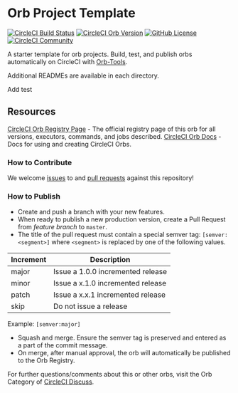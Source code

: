 # Orb Project Template

[![CircleCI Build Status](https://circleci.com/gh/grantwilliams/test-circleci-orb.svg?style=shield "CircleCI Build Status")](https://circleci.com/gh/grantwilliams/test-circleci-orb) [![CircleCI Orb Version](https://badges.circleci.com/orbs/grantwilliams/test-circleci-orb.svg)](https://circleci.com/orbs/registry/orb/grantwilliams/test-circleci-orb) [![GitHub License](https://img.shields.io/badge/license-MIT-lightgrey.svg)](https://raw.githubusercontent.com/grantwilliams/test-circleci-orb/master/LICENSE) [![CircleCI Community](https://img.shields.io/badge/community-CircleCI%20Discuss-343434.svg)](https://discuss.circleci.com/c/ecosystem/orbs)



A starter template for orb projects. Build, test, and publish orbs automatically on CircleCI with [Orb-Tools](https://circleci.com/orbs/registry/orb/circleci/orb-tools).

Additional READMEs are available in each directory.

Add test


## Resources

[CircleCI Orb Registry Page](https://circleci.com/orbs/registry/orb/grantwilliams/test-circleci-orb) - The official registry page of this orb for all versions, executors, commands, and jobs described.
[CircleCI Orb Docs](https://circleci.com/docs/2.0/orb-intro/#section=configuration) - Docs for using and creating CircleCI Orbs.

### How to Contribute

We welcome [issues](https://github.com/grantwilliams/test-circleci-orb/issues) to and [pull requests](https://github.com/grantwilliams/test-circleci-orb/pulls) against this repository!

### How to Publish
* Create and push a branch with your new features.
* When ready to publish a new production version, create a Pull Request from _feature branch_ to `master`.
* The title of the pull request must contain a special semver tag: `[semver:<segment>]` where `<segment>` is replaced by one of the following values.

| Increment | Description|
| ----------| -----------|
| major     | Issue a 1.0.0 incremented release|
| minor     | Issue a x.1.0 incremented release|
| patch     | Issue a x.x.1 incremented release|
| skip      | Do not issue a release|

Example: `[semver:major]`

* Squash and merge. Ensure the semver tag is preserved and entered as a part of the commit message.
* On merge, after manual approval, the orb will automatically be published to the Orb Registry.


For further questions/comments about this or other orbs, visit the Orb Category of [CircleCI Discuss](https://discuss.circleci.com/c/orbs).

